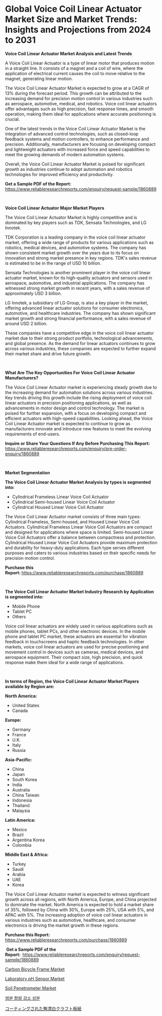 <p><h1>Global Voice Coil Linear Actuator Market Size and Market Trends: Insights and Projections from 2024 to 2031</h1></p><p><strong>Voice Coil Linear Actuator Market Analysis and Latest Trends</strong></p>
<p><p>A Voice Coil Linear Actuator is a type of linear motor that produces motion in a straight line. It consists of a magnet and a coil of wire, where the application of electrical current causes the coil to move relative to the magnet, generating linear motion.</p><p>The Voice Coil Linear Actuator Market is expected to grow at a CAGR of 13% during the forecast period. This growth can be attributed to the increasing demand for precision motion control in various industries such as aerospace, automotive, medical, and robotics. Voice coil linear actuators offer advantages such as high precision, fast response times, and smooth operation, making them ideal for applications where accurate positioning is crucial.</p><p>One of the latest trends in the Voice Coil Linear Actuator Market is the integration of advanced control technologies, such as closed-loop feedback systems and motion controllers, to enhance performance and precision. Additionally, manufacturers are focusing on developing compact and lightweight actuators with increased force and speed capabilities to meet the growing demands of modern automation systems.</p><p>Overall, the Voice Coil Linear Actuator Market is poised for significant growth as industries continue to adopt automation and robotics technologies for improved efficiency and productivity.</p></p>
<p><strong>Get a Sample PDF of the Report:&nbsp;</strong> <a href="https://www.reliableresearchreports.com/enquiry/request-sample/1860889">https://www.reliableresearchreports.com/enquiry/request-sample/1860889</a></p>
<p>&nbsp;</p>
<p><strong>Voice Coil Linear Actuator Major Market Players</strong></p>
<p><p>The Voice Coil Linear Actuator Market is highly competitive and is dominated by key players such as TDK, Sensata Technologies, and LG Innotek. </p><p>TDK Corporation is a leading company in the voice coil linear actuator market, offering a wide range of products for various applications such as robotics, medical devices, and automotive systems. The company has shown consistent market growth over the years due to its focus on innovation and strong market presence in key regions. TDK's sales revenue is estimated to be in the range of USD 10 billion.</p><p>Sensata Technologies is another prominent player in the voice coil linear actuator market, known for its high-quality actuators and sensors used in aerospace, automotive, and industrial applications. The company has witnessed strong market growth in recent years, with a sales revenue of approximately USD 3 billion.</p><p>LG Innotek, a subsidiary of LG Group, is also a key player in the market, offering advanced linear actuator solutions for consumer electronics, automotive, and healthcare industries. The company has shown significant market growth and strong financial performance, with a sales revenue of around USD 2 billion.</p><p>These companies have a competitive edge in the voice coil linear actuator market due to their strong product portfolio, technological advancements, and global presence. As the demand for linear actuators continues to grow across various industries, these companies are expected to further expand their market share and drive future growth.</p></p>
<p>&nbsp;</p>
<p><strong>What Are The Key Opportunities For Voice Coil Linear Actuator Manufacturers?</strong></p>
<p><p>The Voice Coil Linear Actuator market is experiencing steady growth due to the increasing demand for automation solutions across various industries. Key trends driving this growth include the rising deployment of voice coil linear actuators in precision positioning applications, as well as advancements in motor design and control technology. The market is poised for further expansion, with a focus on developing compact and efficient actuators with high-speed capabilities. Looking ahead, the Voice Coil Linear Actuator market is expected to continue to grow as manufacturers innovate and introduce new features to meet the evolving requirements of end-users.</p></p>
<p><strong>Inquire or Share Your Questions If Any Before Purchasing This Report:</strong> <a href="https://www.reliableresearchreports.com/enquiry/pre-order-enquiry/1860889">https://www.reliableresearchreports.com/enquiry/pre-order-enquiry/1860889</a></p>
<p>&nbsp;</p>
<p><strong>Market Segmentation</strong></p>
<p><strong>The Voice Coil Linear Actuator Market Analysis by types is segmented into:</strong></p>
<p><ul><li>Cylindrical Frameless Linear Voice Coil Actuator</li><li>Cylindrical Semi-housed Linear Voice Coil Actuator</li><li>Cylindrical Housed Linear Voice Coil Actuator</li></ul></p>
<p><p>The Voice Coil Linear Actuator market consists of three main types: Cylindrical Frameless, Semi-housed, and Housed Linear Voice Coil Actuators. Cylindrical Frameless Linear Voice Coil Actuators are compact and designed for applications where space is limited. Semi-housed Linear Voice Coil Actuators offer a balance between compactness and protection. Cylindrical Housed Linear Voice Coil Actuators provide maximum protection and durability for heavy-duty applications. Each type serves different purposes and caters to various industries based on their specific needs for precision motion control.</p></p>
<p><strong>Purchase this Report:&nbsp;</strong><a href="https://www.reliableresearchreports.com/purchase/1860889">https://www.reliableresearchreports.com/purchase/1860889</a></p>
<p>&nbsp;</p>
<p><strong>The Voice Coil Linear Actuator Market Industry Research by Application is segmented into:</strong></p>
<p><ul><li>Mobile Phone</li><li>Tablet PC</li><li>Others</li></ul></p>
<p><p>Voice coil linear actuators are widely used in various applications such as mobile phones, tablet PCs, and other electronic devices. In the mobile phone and tablet PC market, these actuators are essential for vibration feedback in touchscreens and haptic feedback technologies. In other markets, voice coil linear actuators are used for precise positioning and movement control in devices such as cameras, medical devices, and aerospace equipment. Their compact size, high precision, and quick response make them ideal for a wide range of applications.</p></p>
<p>&nbsp;</p>
<p><strong>In terms of Region, the Voice Coil Linear Actuator Market Players available by Region are:</strong></p>
<p>
    <p> <strong> North America: </strong>
        <ul>
            <li>United States</li>
            <li>Canada</li>
        </ul>
        </p> 
    <p> <strong> Europe: </strong>
        <ul>
            <li>Germany</li>
            <li>France</li>
            <li>U.K.</li>
            <li>Italy</li>
            <li>Russia</li>
        </ul>
        </p> 
    <p> <strong> Asia-Pacific: </strong>
        <ul>
            <li>China</li>
            <li>Japan</li>
            <li>South Korea</li>
            <li>India</li>
            <li>Australia</li>
            <li>China Taiwan</li>
            <li>Indonesia</li>
            <li>Thailand</li>
            <li>Malaysia</li>
        </ul>
        </p> 
    <p> <strong> Latin America: </strong>
        <ul>
            <li>Mexico</li>
            <li>Brazil</li>
            <li>Argentina Korea</li>
            <li>Colombia</li>
        </ul>
        </p> 
    <p> <strong> Middle East & Africa: </strong>
        <ul>
            <li>Turkey</li>
            <li>Saudi</li>
            <li>Arabia</li>
            <li>UAE</li>
            <li>Korea</li>
        </ul>
    </p>
    </p>
<p><p>The Voice Coil Linear Actuator market is expected to witness significant growth across all regions, with North America, Europe, and China projected to dominate the market. North America is expected to hold a market share of 35%, followed by China with 30%, Europe with 25%, USA with 5%, and APAC with 5%. The increasing adoption of voice coil linear actuators in various industries such as automotive, healthcare, and consumer electronics is driving the market growth in these regions.</p></p>
<p><strong>Purchase this Report: </strong><a href="https://www.reliableresearchreports.com/purchase/1860889">https://www.reliableresearchreports.com/purchase/1860889</a></p>
<p>&nbsp;<strong>Get a Sample PDF of the Report:&nbsp;&nbsp;</strong><a href="https://www.reliableresearchreports.com/enquiry/request-sample/1860889">https://www.reliableresearchreports.com/enquiry/request-sample/1860889</a></p>
<p><strong></strong></p>
<p><p><a href="https://issuu.com/reportprime-2/docs/carbon-bicycle-frame-market-size-2030.pptx">Carbon Bicycle Frame Market</a></p><p><a href="https://github.com/jhcraigie/Market-Research-Report-List-2/blob/main/laboratory-ph-sensor-market.md">Laboratory pH Sensor Market</a></p><p><a href="https://github.com/PeterParrish5/Market-Research-Report-List-4/blob/main/soil-penetrometer-market.md">Soil Penetrometer Market</a></p><p><a href="https://github.com/vsn7qpua81q/Market-Research-Report-List-1/blob/main/368501711024.md">염분 함량 감소 성분</a></p><p><a href="https://github.com/xnljig2898992/Market-Research-Report-List-1/blob/main/635808811852.md">コーティングされた無漂白クラフト板紙</a></p></p>